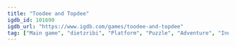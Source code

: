 ```yaml
---
title: "Toodee and Topdee"
igdb_id: 101690
igdb_url: "https://www.igdb.com/games/toodee-and-topdee"
tag: ["Main game", "dietzribi", "Platform", "Puzzle", "Adventure", "Indie", "Single player", "Multiplayer", "Co-operative", "Bird view / Isometric", "Side view", "Action"]
---
```

